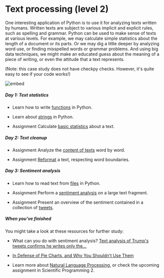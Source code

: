 # Text processing (level 2)

One interesting application of Python is to use it for analyzing texts written by humans. Written texts are subject to various implicit and explicit rules, such as spelling and grammar. Python can be used to make sense of texts at various levels. For example, we may calculate simple statistics about the length of a document or its parts. Or we may dig a little deeper by analyzing word use, or finding misspelled words or grammar problems. And using big data techniques, we might make an educated guess about the meaning of a piece of writing, or even the attitude that a text represents.


(Note: this case study does not have checkpy checks. However, it's quite easy to see if your code works!)


![embed](https://player.vimeo.com/video/233508920)

##### Day 1: Text statistics

- Learn how to write [functions](/text/functions) in Python.

- Learn about [strings](/text/strings) in Python.

- <span class="badge badge-primary">Assignment</span> Calculate [basic statistics](/text/statistics) about a text.

##### Day 2: Text cleanup

- <span class="badge badge-primary">Assignment</span> Analyze the [content of texts](/text/words) word by word.

- <span class="badge badge-primary">Assignment</span> [Reformat](/text/reformatting) a text, respecting word boundaries.

##### Day 3: Sentiment analysis

- Learn how to read text from [files](/text/files) in Python.

- <span class="badge badge-primary">Assignment</span> Perform a [sentiment analysis](/text/sentiment) on a large text fragment.

- <span class="badge badge-primary">Assignment</span> Present an overview of the sentiment contained in a collection of [tweets](/text/tweets).

##### When you've finished

You might take a look at these resources for further study:

- What can you do with sentiment analysis? [Text analysis of Trump's tweets confirms he writes only the...](http://varianceexplained.org/r/trump-tweets/)

- [In Defense of Pie Charts, and Why You Shouldn’t Use Them](https://medium.com/@KristinHenry/in-defense-of-pie-charts-and-why-you-shouldnt-use-them-df2e8ccb5f76)

- Learn more about [Natural Language Processing](http://www.ling.helsinki.fi/kit/2008s/clt231/nltk-0.9.5/doc/en/book.html), or check the upcoming assignment in Scientific Programming 2.
